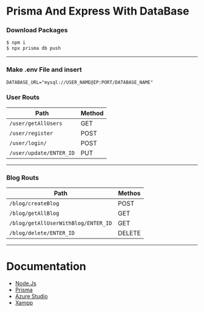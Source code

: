 <h1>Prisma And Express With DataBase</h1>

<h3> Download Packages</h3>

```cmd
$ npm i
$ npx prisma db push
```

<hr>

<h3>Make .env File and insert</h3>

```env
DATABASE_URL="mysql://USER_NAME@IP:PORT/DATABASE_NAME"
```

<h3>User Routs</h3>

| Path                    | Method |
| ----------------------- | ------ |
| `/user/getAllUsers`     | GET    |
| `/user/register`        | POST   |
| `/user/login/`          | POST   |
| `/user/update/ENTER_ID` | PUT    |

<hr>

<h3>Blog Routs</h3>

| Path                                | Methos |
| ----------------------------------- | ------ |
| `/blog/createBlog`                  | POST   |
| `/blog/getAllBlog`                  | GET    |
| `/blog/getAllUserWithBlog/ENTER_ID` | GET    |
| `/blog/delete/ENTER_ID`             | DELETE |

<hr>

# Documentation

- [Node.Js](nodejs.org)
- [Prisma](https://www.prisma.io/)
- [Azure Studio](https://learn.microsoft.com/en-us/azure-data-studio/download-azure-data-studio?view=sql-server-ver16&tabs=win-install%2Cwin-user-install%2Credhat-install%2Cwindows-uninstall%2Credhat-uninstall)
- [Xampp](https://www.apachefriends.org/download.html)
